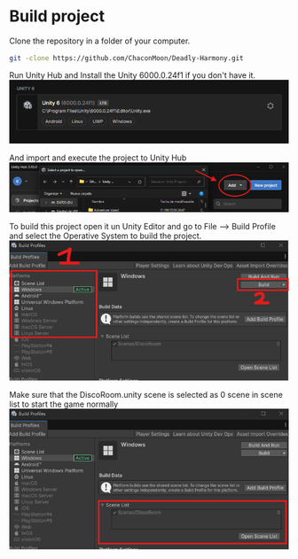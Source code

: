 # Build project

Clone the repository in a folder of your computer.

```bash
git -clone https://github.com/ChaconMoon/Deadly-Harmony.git
```

Run Unity Hub and Install the Unity 6000.0.24f1 if you don't have it.
![Unity Version Image](https://github.com/ChaconMoon/Deadly-Harmony/blob/main/GitHub%20Images/Unity_Version.png)


And import and execute the project to Unity Hub
![Add To UnityHub](https://github.com/ChaconMoon/Deadly-Harmony/blob/main/GitHub%20Images/Add_to_UnityHub.png)

To build this project open it un Unity Editor and go to File --> Build Profile and select the Operative System to build the project.
![Build Project](https://github.com/ChaconMoon/Deadly-Harmony/blob/main/GitHub%20Images/Build_Project.png)

Make sure that the DiscoRoom.unity scene is selected as 0 scene in scene list to start the game normally
![Select correct snece](https://github.com/ChaconMoon/Deadly-Harmony/blob/main/GitHub%20Images/Select_Project_Scene.png)
